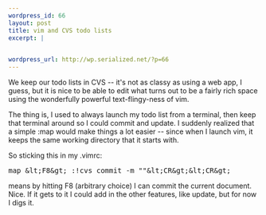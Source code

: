 ```yaml
--- 
wordpress_id: 66
layout: post
title: vim and CVS todo lists
excerpt: |
  

wordpress_url: http://wp.serialized.net/?p=66
---
```

<p>We keep our todo lists in <span class="caps">CVS </span>-- it&#39;s not as classy as using a web app, I guess, but it is nice to be able to edit what turns out to be a fairly rich space using the wonderfully powerful text-flingy-ness of vim.</p>

<p>The thing is, I used to always launch my todo list from a terminal, then keep that terminal around so I could commit and update. I suddenly realized that a simple :map would make things a lot easier -- since when I launch vim, it keeps the same working directory that it starts with.</p>

<p>So sticking this in my .vimrc:</p>

<pre>map &amp;lt;F8&amp;gt; :!cvs commit -m &quot;&quot;&amp;lt;CR&amp;gt;&amp;lt;CR&amp;gt;</pre>


<p>means by hitting F8 (arbitrary choice) I can commit the current document. Nice. If it gets to it I could add in the other features, like update, but for now I digs it.</p>
